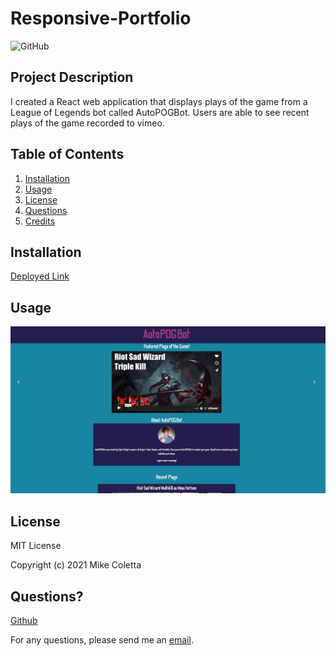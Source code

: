 # Responsive-Portfolio

![GitHub](https://img.shields.io/github/license/MikeColetta/autopogbotsite)

## Project Description

I created a React web application that displays plays of the game from a League of Legends bot called AutoPOGBot. Users are able to see recent plays of the game recorded to vimeo. 

## Table of Contents
1. [Installation](#installation)
2. [Usage](#usage)
3. [License](#license)
4. [Questions](#questions)
5. [Credits](#credits)

## Installation
[Deployed Link](https://mikecoletta.github.io/autopogbotsite/)

## Usage

![Screenshot 1](src/assets/images/Screenshot1.JPG)
## License
    
MIT License
    
Copyright (c) 2021 Mike Coletta
          
## Questions?
    
[Github](https://github.com/MikeColetta)
    
For any questions, please send me an [email](mailto:coletta.mike@gmail.com).